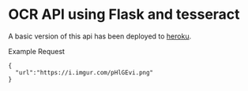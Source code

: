 # OCR API using Flask and tesseract

A basic version of this api has been deployed to [heroku](https://secure-taiga-52843.herokuapp.com/ocr).

Example Request

```
{
  "url":"https://i.imgur.com/pHlGEvi.png"
}
```
